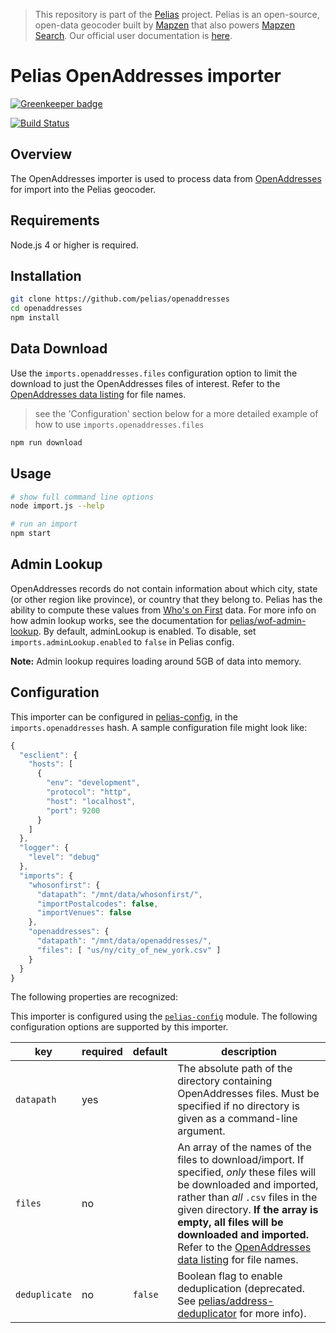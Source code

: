 >This repository is part of the [Pelias](https://github.com/pelias/pelias) project. Pelias is an
>open-source, open-data geocoder built by [Mapzen](https://www.mapzen.com/) that also powers
>[Mapzen Search](https://mapzen.com/projects/search). Our official user documentation is
>[here](https://mapzen.com/documentation/search/).

# Pelias OpenAddresses importer

[![Greenkeeper badge](https://badges.greenkeeper.io/pelias/openaddresses.svg)](https://greenkeeper.io/)

[![Build Status](https://travis-ci.org/pelias/openaddresses.svg?branch=master)](https://travis-ci.org/pelias/openaddresses)

## Overview

The OpenAddresses importer is used to process data from [OpenAddresses](http://openaddresses.io/)
for import into the Pelias geocoder.

## Requirements

Node.js 4 or higher is required.

## Installation
```bash
git clone https://github.com/pelias/openaddresses
cd openaddresses
npm install
```

## Data Download
Use the `imports.openaddresses.files` configuration option to limit the download to just the OpenAddresses files of interest.
Refer to the [OpenAddresses data listing]( http://results.openaddresses.io/?runs=all#runs) for file names.

> see the 'Configuration' section below for a more detailed example of how to use `imports.openaddresses.files`

```bash
npm run download
```

## Usage
```bash
# show full command line options
node import.js --help

# run an import
npm start
```

## Admin Lookup
OpenAddresses records do not contain information about which city, state (or
other region like province), or country that they belong to. Pelias has the
ability to compute these values from [Who's on First](http://whosonfirst.mapzen.com/) data.
For more info on how admin lookup works, see the documentation for
[pelias/wof-admin-lookup](https://github.com/pelias/wof-admin-lookup). By default,
adminLookup is enabled.  To disable, set `imports.adminLookup.enabled` to `false` in Pelias config.

**Note:** Admin lookup requires loading around 5GB of data into memory.

## Configuration
This importer can be configured in [pelias-config](https://github.com/pelias/config), in the `imports.openaddresses`
hash. A sample configuration file might look like:

```javascript
{
  "esclient": {
    "hosts": [
      {
        "env": "development",
        "protocol": "http",
        "host": "localhost",
        "port": 9200
      }
    ]
  },
  "logger": {
    "level": "debug"
  },
  "imports": {
    "whosonfirst": {
      "datapath": "/mnt/data/whosonfirst/",
      "importPostalcodes": false,
      "importVenues": false
    },
    "openaddresses": {
      "datapath": "/mnt/data/openaddresses/",
      "files": [ "us/ny/city_of_new_york.csv" ]
    }
  }
}
```

The following properties are recognized:

This importer is configured using the [`pelias-config`](https://github.com/pelias/config) module.
The following configuration options are supported by this importer.

| key | required | default | description |
| --- | --- | --- | --- |
| `datapath` | yes | | The absolute path of the directory containing OpenAddresses files. Must be specified if no directory is given as a command-line argument. |
| `files` | no | | An array of the names of the files to download/import. If specified, *only* these files will be downloaded and imported, rather than *all* `.csv` files in the given directory. **If the array is empty, all files will be downloaded and imported.** Refer to the [OpenAddresses data listing]( http://results.openaddresses.io/?runs=all#runs) for file names.|
| `deduplicate` | no | `false` | Boolean flag to enable deduplication (deprecated. See [pelias/address-deduplicator](https://github.com/pelias/address-deduplicator) for more info). |
